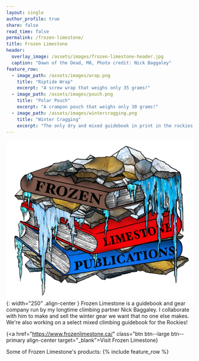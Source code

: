 ```yaml
---
layout: single
author_profile: true
share: false
read_time: false
permalink: /frozen-limestone/
title: Frozen Limestone
header:
  overlay_image: /assets/images/frozen-limestone-header.jpg
  caption: "Dawn of the Dead, M8, Photo credit: Nick Baggaley"
feature_row:
  - image_path: /assets/images/wrap.png
    title: "Riptide Wrap"
    excerpt: "A screw wrap that weighs only 35 grams!"
  - image_path: /assets/images/pouch.png
    title: "Polar Pouch"
    excerpt: "A crampon pouch that weighs only 30 grams!"
  - image_path: /assets/images/wintercragging.png
    title: "Winter Cragging"
    excerpt: "The only dry and mixed guidebook in print in the rockies!"
---
```

![Frozen Limestone](/assets/images/flg.png){: width="250" .align-center }
Frozen Limestone is a guidebook and gear company run by my longtime climbing partner Nick Baggaley. I collaborate with him to make and sell the winter gear we want that no one else makes. We're also working on a select mixed climbing guidebook for the Rockies!

{<a href="https://www.frozenlimestone.ca/" class="btn btn--large btn--primary align-center target="_blank">Visit Frozen Limestone</a>}

Some of Frozen Limestone's products:
{% include feature_row %}
